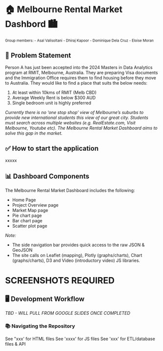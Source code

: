 # :house: Melbourne Rental Market Dashbord :cityscape:

<sub> 
Group members:
  - Asal Valisoltani
  - Dhiraj Kapoor
  - Dominique Dela Cruz
  - Eloise Moran
</sub>


## :thinking: Problem Statement
Person A has just been accepted into the 2024 Masters in Data Analytics program at RMIT, Melbourne, Australia. They are preparing Visa documents and the Immigration Office requires them to find housing before they move to Australia. They would like to find a place that suits the below needs:
1. At least within 10kms of RMIT (Melb CBD)
2. Average Weekly Rent is below $300 AUD
3. Single bedroom unit is highly preferred 

*Currently there is no ‘one stop shop’ view of Melbourne’s suburbs to provide new international students this view of our great city. Students must search across multiple websites (e.g. RealEstate.com, Visit Melbourne, Youtube etc). The Melbourne Rental Market Dashboard aims to solve this gap in the market.*


## 	:white_check_mark: How to start the application
xxxxx

## :bar_chart: Dashboard Components
The Melbourne Rental Market Dashboard includes the following:
- Home Page
- Project Overview page
- Market Map page
- Pie chart page
- Bar chart page
- Scatter plot page

*Note:*
- The side navigation bar provides quick access to the raw JSON & GeoJSON
- The site calls on Leaflet (mapping), Plotly (graphs/charts), Chart (graphs/charts), D3 and Video (introductory video) JS libraries.
# SCREENSHOTS REQUIRED


## :desktop_computer: Development Workflow
*TBD - WILL PULL FROM GOOGLE SLIDES ONCE COMPLETED*


### :books: Navigating the Repository
See "xxx' for HTML files
See 'xxxx' for JS files
See 'xxx' for ETL/database files & API
